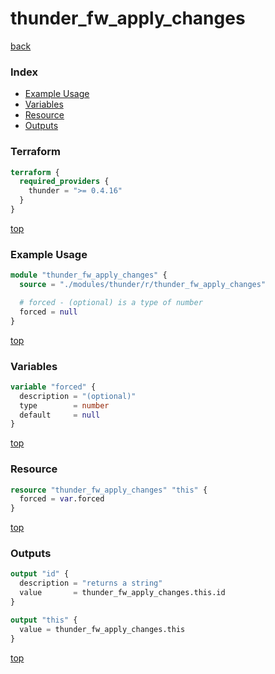 # thunder_fw_apply_changes

[back](../thunder.md)

### Index

- [Example Usage](#example-usage)
- [Variables](#variables)
- [Resource](#resource)
- [Outputs](#outputs)

### Terraform

```terraform
terraform {
  required_providers {
    thunder = ">= 0.4.16"
  }
}
```

[top](#index)

### Example Usage

```terraform
module "thunder_fw_apply_changes" {
  source = "./modules/thunder/r/thunder_fw_apply_changes"

  # forced - (optional) is a type of number
  forced = null
}
```

[top](#index)

### Variables

```terraform
variable "forced" {
  description = "(optional)"
  type        = number
  default     = null
}
```

[top](#index)

### Resource

```terraform
resource "thunder_fw_apply_changes" "this" {
  forced = var.forced
}
```

[top](#index)

### Outputs

```terraform
output "id" {
  description = "returns a string"
  value       = thunder_fw_apply_changes.this.id
}

output "this" {
  value = thunder_fw_apply_changes.this
}
```

[top](#index)